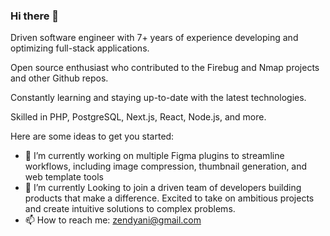 ### Hi there 👋

Driven software engineer with 7+ years of experience developing and optimizing full-stack applications. 

Open source enthusiast who contributed to the Firebug and Nmap projects and other Github repos.

Constantly learning and staying up-to-date with the latest technologies. 

Skilled in PHP, PostgreSQL, Next.js, React, Node.js,  and more.

Here are some ideas to get you started:

- 🔭 I’m currently working on multiple Figma plugins to streamline workflows, including image compression, thumbnail generation, and web template tools
- 🌱 I’m currently Looking to join a driven team of developers building products that make a difference. Excited to take on ambitious projects and create intuitive solutions to complex problems.
- 📫 How to reach me: zendyani@gmail.com

